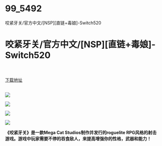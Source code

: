 # 99_5492
咬紧牙关/官方中文/[NSP][直链+毒娘]-Switch520
# 咬紧牙关/官方中文/[NSP][直链+毒娘]-Switch520
 <br/></br>
[下载地址](https://www.switch520.cc/article/5492 "下载地址")
<br/></br>

<p></p>
<p><span><strong><img src="https://www.switch520.cc/muke_img/upload_art_editor_20200923-1_172fbc49562b39b4e30455fdb0db6f13.jpg"></strong></span></p>
<p><span><strong><img src="https://www.switch520.cc/muke_img/upload_art_editor_20200923-1_ba483141225f27ed349e7868e391e81c.jpg"></strong></span></p>
<p><span><strong><img src="https://www.switch520.cc/muke_img/upload_art_editor_20200923-1_139b56f2ec36bf2e0de6b0b68ec8d9f3.jpg"></strong></span></p>
<p><span><strong><img src="https://www.switch520.cc/muke_img/upload_art_editor_20200923-1_58a16d75e11aaeb6bb463786ed22ea22.jpg"></strong></span></p>
<p></p>
<p><span></span></p>
<p><span><strong>《咬紧牙关》是一款Mega Cat Studios制作并发行的roguelite RPG风格的射击游戏。游戏中玩家需要不停的吞食敌人，来提高增强你的性格，武器和能力！</strong></span></p>
<p></p>
